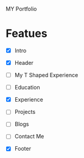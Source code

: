 MY Portfolio

# Featues  
- [x] Intro
- [x] Header
- [ ] My T Shaped Experience
- [ ] Education
- [x] Experience
- [ ] Projects
- [ ] Blogs
- [ ] Contact Me
- [x] Footer

